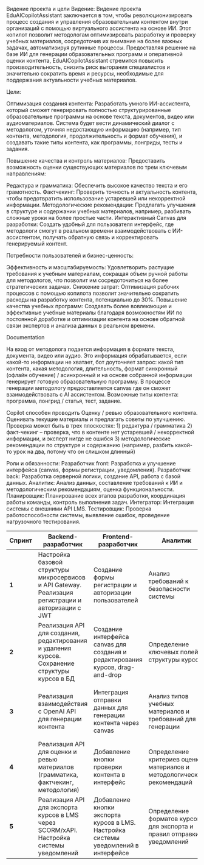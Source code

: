 Видение проекта и цели
Видение: Видение проекта EduAICopilotAssistant заключается в том, чтобы революционизировать процесс создания и управления образовательным контентом внутри организаций с помощью виртуального ассистента на основе ИИ. Этот копилот позволит методологам оптимизировать разработку и проверку учебных материалов, сосредоточив их внимание на более важных задачах, автоматизируя рутинные процессы. Предоставляя решение на базе ИИ для генерации образовательных программ и оперативной оценки контента, EduAICopilotAssistant стремится повысить производительность, снизить риск выгорания специалистов и значительно сократить время и ресурсы, необходимые для поддержания актуальности учебных материалов.

Цели:

Оптимизация создания контента: Разработать умного ИИ-ассистента, который сможет генерировать полностью структурированные образовательные программы на основе текста, документов, видео или аудиоматериалов. Система будет вести динамический диалог с методологом, уточняя недостающую информацию (например, тип контента, методология, продолжительность и формат обучения), и создавать такие типы контента, как программы, лонгриды, тесты и задания.

Повышение качества и контроль материалов: Предоставить возможность оценки существующих материалов по трем ключевым направлениям:

Редактура и грамматика: Обеспечить высокое качество текста и его грамотность.
Фактчекинг: Проверить точность и актуальность контента, чтобы предотвратить использование устаревшей или некорректной информации.
Методологические рекомендации: Предлагать улучшения в структуре и содержании учебных материалов, например, разбивать сложные уроки на более простые части.
Интерактивный Canvas для разработки: Создать удобный для пользователя интерфейс, где методологи смогут в реальном времени взаимодействовать с ИИ-ассистентом, получать обратную связь и корректировать генерируемый контент.

Потребности пользователей и бизнес-ценность:

Эффективность и масштабируемость: Удовлетворить растущие требования к учебным материалам, сокращая объем ручной работы для методологов, что позволит им сосредоточиться на более стратегических задачах.
Снижение затрат: Оптимизация рабочих процессов с помощью копилота позволит значительно сократить расходы на разработку контента, потенциально до 30%.
Повышение качества учебных программ: Создавать более вовлекающие и эффективные учебные материалы благодаря возможностям ИИ по постоянной доработке и оптимизации контента на основе обратной связи экспертов и анализа данных в реальном времени.

Documentation


На вход от методолога подается информация в формате текста, документа, видео или аудио.
Это информация обрабатывается, если какой-то информации не хватает, бот доуточняет запрос: какой тип контента, какая методология, длительность, формат синхронный (офлайн обучение) / асинхронный и на основе собранной информации генерирует готовую образовательную программу. В процессе генерации методологу предоставляется canvas где он сможет взаимодействовать с AI ассистентом.
Возможные типы контента: программа, лонгрид / статья, тест, задание. 

Copilot способен проводить Оценку / ревью образовательного контента. Оценивать текущие материалы и предлагать советы по улучшению. Проверка может быть в трех плоскостях: 1) редактура / грамматика 2) факт-чекинг – проверка, что в контенте нет устаревшей / некорректной информации, и эксперт нигде не ошибся 3) методологические рекомендации по структуре и содержанию (например, разбить какой-то урок на два, потому что он слишком длинный)

Роли и обязанности:
Разработчик front: Разработка и улучшение интерфейса (canvas, формы регистрации, уведомления).
Разработчик back: Разработка серверной логики, создание API, работа с базой данных.
Аналитик: Анализ данных, составление требований к ИИ и методологическим рекомендациям, оценка функциональности.
Планировщик: Планирование всех этапов разработки, координация работы команды, контроль выполнения задач.
Интегратор: Интеграция системы с внешними API LMS.
Тестировщик: Проверка работоспособности системы, выявление ошибок, проведение нагрузочного тестирования.

| **Спринт** | **Backend-разработчик** | **Frontend-разработчик** | **Аналитик** | **Интегратор** | **Тестировщик** | **Планировщик** | **Критерии приемки** |
|------------|--------------------------|---------------------------|--------------|----------------|----------------|-----------------|---------------------|
| **1**      | Настройка базовой структуры микросервисов и API Gateway. Реализация регистрации и авторизации с JWT | Создание формы регистрации и авторизации пользователей | Анализ требований к безопасности системы | Интеграция с PostgreSQL для хранения пользователей | Проверка корректности работы регистрации и авторизации | Координация выполнения задач по регистрации и авторизации | Успешная регистрация и авторизация пользователей, работающий API для аутентификации |
| **2**      | Реализация API для создания, редактирования и удаления курсов. Сохранение структуры курсов в БД | Создание интерфейса canvas для создания и редактирования курсов, drag-and-drop | Определение ключевых полей структуры курсов | Настройка Redis для кэширования данных курсов | Проверка функционала создания и редактирования курсов | Координация интеграции canvas и API для курсов | Возможность добавления и редактирования курсов, сохранение данных в БД |
| **3**      | Реализация взаимодействия с OpenAI API для генерации контента | Интеграция отправки данных для генерации контента через canvas | Анализ типов учебных материалов и требований для генерации | Интеграция API с OpenAI для генерации текстов и мультимедийного контента | Проверка генерации контента на основе текстов, аудио и видео | Координация работы с OpenAI API и генерацией контента | Успешная генерация контента (тексты, аудио, видео) на основе входных данных |
| **4**      | Реализация API для оценки и ревью материалов (грамматика, фактчекинг, методология) | Добавление кнопки проверки контента в интерфейс | Определение критериев оценки материалов и методологических рекомендаций | Интеграция внешних API для проверки контента (грамматика, фактчекинг) | Проверка корректности работы системы оценки материалов | Координация разработки системы оценки материалов | Успешная проверка контента и выдача рекомендаций по улучшению |
| **5**      | Реализация API для экспорта курсов в LMS через SCORM/xAPI. Настройка системы уведомлений | Добавление кнопки экспорта курсов в LMS. Настройка системы уведомлений в интерфейсе | Определение форматов курсов для экспорта и правил отправки уведомлений | Интеграция с LMS API для отправки уведомлений | Проверка корректности экспорта курсов и получения уведомлений | Координация интеграции с LMS и системы уведомлений | Успешный экспорт курсов в LMS, работающая система уведомлений |
